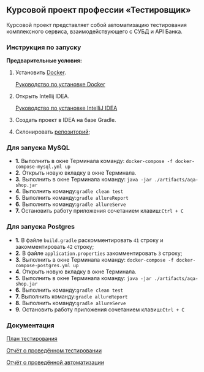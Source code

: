 
## Курсовой проект профессии «Тестировщик»
Курсовой проект представляет собой автоматизацию тестирования комплексного сервиса, взаимодействующего с СУБД и API Банка.

### **Инструкция по запуску**
**Предварительные условия:**
1. Установить [Docker](https://www.docker.com/).
   
   [Руководство по установке Docker](https://github.com/netology-code/aqa-homeworks/blob/master/docker/installation.md)
2. Открыть Intellij IDEA.
   
   [Руководство по установке IntelliJ IDEA](https://github.com/netology-code/javaqa-homeworks/blob/master/intro/idea.md)
3. Создать проект в IDEA на базе Gradle.
4. Склонировать [репозиторий](https://github.com/Ekaterina5885/Course_Work);

### **Для запуска MySQL**

   - **1.** Выполнить в окне Терминала команду: ```docker-compose -f docker-compose-mysql.yml up```
   - **2.** Открыть новую вкладку в окне Терминала.
   - **3.** Выполнить в окне Терминала команду: ```java -jar ./artifacts/aqa-shop.jar```
   - **4.** Выполнить команду:```gradle clean test```
   - **5.** Выполнить команду:```gradle allureReport```
   - **6.** Выполнить команду:```gradle allureServe```
   - **7.** Остановить работу приложения сочетанием клавиш:```Ctrl + C```

### **Для запуска Postgres**

   - **1.** В файле ```build.gradle``` раскомментировать ```41``` строку и закомментировать ```42``` строку;
   - **2.** В файле ```application.properties``` закомментировать ```3``` строку;
   - **3.** Выполнить в окне Терминала команду: ```docker-compose -f docker-compose-postgres.yml up```
   - **4.** Открыть новую вкладку в окне Терминала.
   - **5.** Выполнить в окне Терминала команду: ```java -jar ./artifacts/aqa-shop.jar```
   - **6.** Выполнить команду:```gradle clean test```
   - **7.** Выполнить команду:```gradle allureReport```
   - **8.** Выполнить команду:```gradle allureServe```
   - **9.** Остановить работу приложения сочетанием клавиш:```Ctrl + C```

### **Документация**

[План тестирования](https://github.com/Ekaterina5885/Course_Work/blob/master/Plan.md)

[Отчёт о проведённом тестировании](https://github.com/Ekaterina5885/Course_Work/blob/master/Report.md)

[Отчёт о проведённой автоматизации](https://github.com/Ekaterina5885/Course_Work/blob/master/Summary.md)



